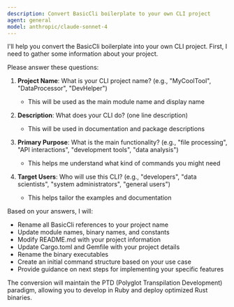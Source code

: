 ```yaml
---
description: Convert BasicCli boilerplate to your own CLI project
agent: general
model: anthropic/claude-sonnet-4
---
```


I'll help you convert the BasicCli boilerplate into your own CLI project. First, I need to gather some information about your project.

Please answer these questions:

1. **Project Name**: What is your CLI project name? (e.g., "MyCoolTool", "DataProcessor", "DevHelper")
   - This will be used as the main module name and display name

2. **Description**: What does your CLI do? (one line description)
   - This will be used in documentation and package descriptions

3. **Primary Purpose**: What is the main functionality? (e.g., "file processing", "API interactions", "development tools", "data analysis")
   - This helps me understand what kind of commands you might need

4. **Target Users**: Who will use this CLI? (e.g., "developers", "data scientists", "system administrators", "general users")
   - This helps tailor the examples and documentation

Based on your answers, I will:
- Rename all BasicCli references to your project name
- Update module names, binary names, and constants
- Modify README.md with your project information
- Update Cargo.toml and Gemfile with your project details
- Rename the binary executables
- Create an initial command structure based on your use case
- Provide guidance on next steps for implementing your specific features

The conversion will maintain the PTD (Polyglot Transpilation Development) paradigm, allowing you to develop in Ruby and deploy optimized Rust binaries.